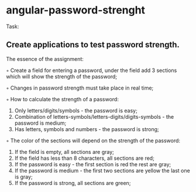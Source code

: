 # angular-password-strenght

Task:
## Create applications to test password strength.

The essence of the assignment:

◦ Create a field for entering a password, under the field add 3 sections which will show the strength of the password;

◦ Changes in password strength must take place in real time;

◦ How to calculate the strength of a password:

1. Only letters/digits/symbols - the password is easy;
2. Combination of letters-symbols/letters-digits/digits-symbols - the password is medium;
3. Has letters, symbols and numbers - the password is strong;

◦ The color of the sections will depend on the strength of the password:

1. If the field is empty, all sections are gray;
2. If the field has less than 8 characters, all sections are red;
3. If the password is easy - the first section is red the rest are gray;
4. If the password is medium - the first two sections are yellow the last one is gray;
5. If the password is strong, all sections are green;
